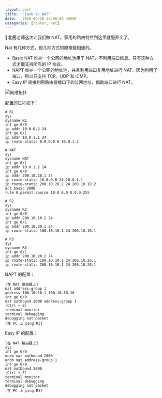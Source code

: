 ```yaml
---
layout: post
title:  "Task 9: NAT"
date:   2020-06-20 12:00:00 +0800
categories: [router, nat]
---
```


🦌北鹿老师这次让我们做 NAT，家用的路由特性到这里就配置全了。

Nat 有几种方式，但几种方式的原理是相通的。

- Basic NAT 维护一个公网的地址池用于 NAT，不利用端口信息。只有这种方式才能支持所有的 IP 协议。
- NAPT 维护一个公网的地址池，并且利用端口复用地址进行 NAT。因为利用了端口，所以只支持 TCP、UDP 和 ICMP。
- Easy IP 直接利用路由器接口下的公网地址，借助端口进行 NAT。

![网络拓扑](https://lightyears1998.github.io/gzhu-networking-course-record/images/task9.png)

配置的过程如下：

``` shell
# R1
sys
sysname R1
int ge 0/0
ip addr 10.0.0.2 24
int ge 0/1
ip addr 10.0.1.1 24
ip route-static 0.0.0.0 0 10.0.1.2

# NAT
sys
sysname NAT
int ge 0/1
ip addr 10.0.1.2 24
int ge 0/0
ip addr 200.10.10.1 24
ip route-static 10.0.0.0 24 10.0.1.1
ip route-static 200.10.20.2 24 200.10.10.2
acl basic 2000
rule 0 permit source 10.0.0.0 0.0.0.255

# R2
sys
sysname R2
int ge 0/0
ip addr 200.10.10.2 24
int ge 0/1
ip addr 200.10.20.1 24
ip route-static 100.10.10.1 24 200.10.10.1

# R3
sys
sysname R3
int ge 0/1
ip addr 200.10.20.2 24
ip route-static 100.10.10.1 24 200.10.20.1
ip route-static 200.10.10.1 24 200.10.20.1
```

NAPT 的配置：

``` shell
[在 NAT 路由器上]
nat address-group 1
address 100.10.10.1 100.10.10.10
int ge 0/0
nat outbound 2000 address-group 1
[Ctrl + Z]
terminal monitor
terminal debugging
debugging nat packet
[在 PC 上 ping R3]
```

Easy IP 的配置：

``` shell
[在 NAT 路由器上]
sys
int ge 0/0
undo nat outbound 2000
undo nat address-group 1
int ge 0/0
nat outbound 2000
[Ctrl + Z]
terminal monitor
terminal debugging
debugging nat packet
[在 PC 上 ping R3]
```
